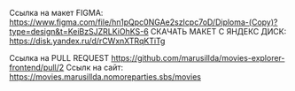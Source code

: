 Ссылка на макет FIGMA: https://www.figma.com/file/hn1pQpc0NGAe2szIcpc7oD/Diploma-(Copy)?type=design&t=KeiBzSJZRLKiOhKS-6
СКАЧАТЬ МАКЕТ С ЯНДЕКС ДИСК: https://disk.yandex.ru/d/rCWxnXTRqKTiTg

Ссылка на PULL REQUEST https://github.com/marusillda/movies-explorer-frontend/pull/2
Ссылк на сайт: https://movies.marusillda.nomoreparties.sbs/movies